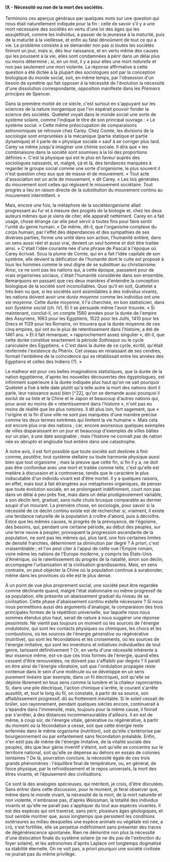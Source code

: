 #### IX - Nécessité ou non de la mort des sociétés.

Terminons ces aperçus généraux par quelques mots sur une question qui nous était naturellement indiquée pour la fin : celle de savoir s'il y a une mort nécessaire des sociétés en vertu d'une loi des âges qui les assujettirait, comme les individus, à passer de la jeunesse à la maturité, puis de la maturité à la vieillesse, et enfin au fatal dénoûment de tout ce qui a vie. Le problème consiste à se demander non pas si toutes les sociétés finiront un jour, mais si, dès leur naissance, et en vertu même des causes qui les poussent à la vie, elles sont condamnées à périr dans un délai plus ou moins déterminé ; si, en un mot, il y a pour elles une mort _naturelle_ et non pas seulement une mort violente. La réponse affirmative à cette question a été dictée à la plupart des sociologues soit par la conception biologique du monde social, soit, en même temps, par l'obsession d'un besoin de symétrie qui fait opposer à la nécessité de l'évolution la nécessité d'une dissolution correspondante, opposition manifeste dans les _Premiers principes_ de Spencer.

Dans la première moitié de ce siècle, c'est surtout en s'appuyant sur les sciences de la nature inorganique que l'on espérait pouvoir fonder la science des sociétés. Quételet voyait dans le monde social une sorte de système solaire, comme l'indique le titre de son principal ouvrage : « Le système social. » Cette même préoccupation de comparaisons astronomiques se retrouve chez Carey. Chez Comte, les divisions de la sociologie sont empruntées à la mécanique (partie statique et partie dynamique) et il parle de « physique sociale » sauf à se corriger plus tard. Carey va même jusqu'à imaginer une chimie sociale. Il dira que « les combinaisons dans la société sont soumises à la loi des proportions définies ». C'est la physique qui est le plus en faveur auprès des sociologues naissants, et, malgré, çà et là, des tendances marquées à regarder le groupe social comme une sorte d'organisme, le plus souvent il n'est question chez eux que de masse et de mouvement. « Tout acte d'association est un acte de mouvement, » dit Carey. « Les lois générales du mouvement sont celles qui régissent le mouvement sociétaire. Tout progrès a lieu en raison directe de la substitution du mouvement continu au mouvement intermittent. »

Mais, encore une fois, la métaphore de la sociétéorganisme allait progressant au fur et à mesure des progrès de la biologie et, chez les deux auteurs mêmes que je viens de citer, elle apparaît nettement. Carey en a fait usage, chose étrange car elle peut servir à toutes fins pour faire sentir l'unité du genre humain. « De même, dit-il, que l'organisme complexe du corps humain, par l'effet des dépendances et des sympathies de ses diverses parties, forme une unité dans son action, l'humanité entière, dans un sens aussi réel et aussi vrai, devient un seul homme et doit être traitée ainsi. » C'était l'idée courante née d'une phrase de Pascal à l'époque où Carey écrivait. Sous la plume de Comte, qui en a fait l'idée capitale de son système, elle devient la déification de l'humanité dont le culte est proposé à tous les hommes comme le seul digne de se substituer au christianisme. Ainsi, ce ne sont pas les nations qui, à cette époque, passaient pour de vrais organismes sociaux, c'était l'humanité considérée dans son ensemble. Remarquons en passant que ces deux manières d'entendre la conception biologique de la société sont inconciliables. Quoi qu'il en soit, Quételet a très bien vu que, si les sociétés sont assimilables à des individus vivants, les nations doivent avoir une _durée moyenne_ comme les individus ont une _vie moyenne._ Cette durée moyenne, il l'a cherchée, en bon statisticien, dans son _Système social_ (ch. IV). Et il se persuade même l'avoir trouvée. « Si maintenant, conclut-il, on compte 1580 années pour la durée de l'empire des Assyriens, 1663 pour les Egyptiens, 1522 pour les Juifs, 1410 pour les Grecs et 1129 pour les Romains, on trouvera que la durée moyenne de ces cinq empires, qui ont eu le plus de retentissement dans l'histoire, a été de 1461 ans. » Et il fait remarquer, « rapprochement assez singulier », dit-il, que cette durée constitue exactement la période _Sothiaque_ ou le cycle caniculaire des Egyptiens. « C'est dans la durée de ce cycle, écritil, qu'était renfermée l'existence du Phénix. Cet oiseau en renaissant de ses cendres, formait l'emblème de la coïncidence qui se rétablissait entre les années des Egyptiens et celles des Indiens (?). »

Le malheur est pour ces belles imaginations statistiques, que la durée de la nation égyptienne, d'après les nouvelles découvertes des égyptologues, est infiniment supérieure à la durée indiquée plus haut qu'on ne sait pourquoi Quételet a fixé à telle date plutôt qu'à telle autre la mort des nations dont il parle, leur naissance aussi bien [^22], qu'on se demande aussi pourquoi il exclut de sa liste et la Chine et le Japon et beaucoup d'autres nations qui, pour avoir eu moins de « retentissement dans l'histoire », n'ont pas eu moins de réalité que les plus notoires. Il dit plus loin, fort sagement, que « l'origine et la fin d'une ville ne sont pas marquées d'une manière précise comme les deux termes extrêmes qui limitent la vie humaine ». Mais cela est encore plus vrai des nations ; car, encore avonsnous quelques exemples de villes disparaissant en un jour et beaucoup d'exemples de villes bâties sur un plan, à une date assignable ; mais l'histoire ne connaît pas de nation née _ex abrupto_ et engloutie tout entière dans une catastrophe.

À notre avis, il est fort possible que toute société soit destinée à finir comme, _peutêtre,_ tout système stellaire ou toute harmonie physique aussi bien que tout organisme ; mais la preuve que cette fin, si fin il y a, ne doit pas être confondue avec une _mort_ et traitée comme telle, c'est qu'elle est matière à discussion et à controverse, tandis que le caractère le plus indiscutable d'un individu vivant est d'être mortel. Il y a quelques raisons, en effet, mais tout à fait étrangères aux métaphores organiques, de penser que toute évolution sociale, en se prolongeant indéfiniment, court non pas dans un délai à peu près fixe, mais dans un délai prodigieusement variable, à son déclin lent, graduel, sans nulle chute brusque comparable au dernier soupir d'un mourant. La première chose, en sociologie, pour savoir si la nécessité de ce déclin continu existe est de rechercher si, vraiment, il existe une tendance naturelle de la population à croître d'abord, puis à décroître. Estce que les mêmes causes, le progrès de la prévoyance, de l'égoïsme, des besoins, qui, pendant une certaine période, au début des peuples, sur une terre neuve à peupler, provoquent la progression ascendante de la population, ne sont pas les mêmes qui, plus tard, une fois certaines limites de densité franchies, déterminent sa diminution par degré ? A priori, c'est vraisemblable ; et l'on peut citer à l'appui de cette vue l'Empire romain, voire même les nations de l'Europe moderne, y compris les États-Unis d'Amérique, où le ralentissement du progrès de la natalité, sinon son déclin, accompagne l'urbanisation et la civilisation grandissantes. Mais, en sens contraire, on peut objecter la Chine où la population continue à surabonder, même dans les provinces où elle est le plus dense.

À un point de vue plus proprement social, une société peut être regardée comme déclinante quand, malgré l'état stationnaire ou même progressif de sa population, elle présente un abaissement graduel du niveau de sa civilisation. Cette phase d'abaissement continu estelle nécessaire ? Si nous nous permettions aussi des arguments d'analogie, la comparaison des trois principales formes de la répétition universelle, sur laquelle nous nous sommes étendus plus haut, serait de nature à nous suggérer une réponse pessimiste. Ne vientil pas toujours un moment où les sources de l'énergie _ondulatoire,_ qui sont les contacts physiques ou chimiques, les chocs et les combustions, où les sources de l'énergie _générative_ ou régénérative (nutritive), qui sont les fécondations et les croisements, où les sources de l'énergie imitative, qui sont les inventions et initiatives individuelles de tout genre, tarissent définitivement ? Or, en vertu d'une nécessité inhérente à leur essence même, est-ce que ces trois formes de l'énergie, quand elles cessent d'être renouvelées, ne doivent pas s'affaiblir par degrés ? Il paraît en être ainsi de l'énergie vibratoire, soit que l'ondulation propagée reste contenue dans le sein d'une molécule ou se développe en un sens purement linéaire (par exemple, dans un fil électrique), soit qu'elle se déploie librement en tous sens comme la lumière et la chaleur rayonnantes. Si, dans une pile électrique, l'action chimique s'arrête, le courant s'arrête aussitôt, et, tout le long du fil, on constate, à partir de sa source, son affaiblissement progressif, dû au frottement inévitable. Si le soleil cessait de brûler, son rayonnement, pendant quelques siècles encore, continuerait à s'épandre dans l'immensité, mais, toujours pour la même cause, il finirait par s'arrêter, à des distances incommensurables d'ailleurs. Il en est de même, à coup sûr, de l'énergie vitale, générative ou régénérative, à partir du moment où la fécondation a cessé, soit que cette énergie reste enfermée dans le même organisme (nutrition), soit qu'elle s'extériorise par bourgeonnement ou par enfantement sans fécondation préalable. Enfin, n'en estil pas de même de l'énergie imitative, de la vitalité sociale des peuples, dès que leur génie inventif s'éteint, soit qu'elle se concentre sur le territoire national, soit qu'elle se dépense au dehors en essais de colonies lointaines ? De là, pourraiton conclure, la nécessité égale de ces trois grands phénomènes : l'équilibre final de température, ou, en général, de force physique, par le refroidissement et le repos universels, la mort des êtres vivants, et l'épuisement des civilisations.

Ce sont là des analogies spécieuses, qui méritent, je crois, d'être discutées. Sans entrer dans cette discussion, pour le moment, je ferai observer que, même dans le monde vivant, la nécessité de la mort, de la mort naturelle et non violente, n'embrasse pas, d'après Weissman, la totalité des individus vivants et qu'elle ne paraît pas s'appliquer du tout aux espèces vivantes. Il est des espèces qui ont traversé, sans périr, plusieurs âges géologiques, et tout semble montrer que, aussi longtemps que persistent les conditions extérieures au milieu desquelles une espèce animale ou végétale est née, a crû, s'est fortifiée, elle se perpétue indéfiniment sans présenter des traces de dégénérescence spontanée. Rien ne démontre non plus la nécessité d'une dislocation finale du système solaire (je ne dis pas de l'extinction du foyer solaire), et les astronomes d'après Laplace ont longtemps dogmatisé sa stabilité éternelle. On ne voit pas, a priori pourquoi une société civilisée ne jouirait pas du même privilège.
